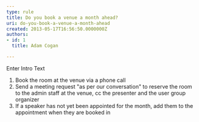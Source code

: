 ```yaml
---
type: rule
title: Do you book a venue a month ahead?
uri: do-you-book-a-venue-a-month-ahead
created: 2013-05-17T16:56:50.0000000Z
authors:
- id: 1
  title: Adam Cogan

---
```




<span class='intro'> Enter Intro Text </span>

<ol><li>Book the room at the venue via a phone call</li><li>Send a meeting request &quot;​as per our conversation&quot; to reserve the room to the admin staff at the venue, cc the presenter and the user group organizer</li><li>If a speaker has not yet been appointed for the month, add them to the appointment when they are booked in</li></ol>


